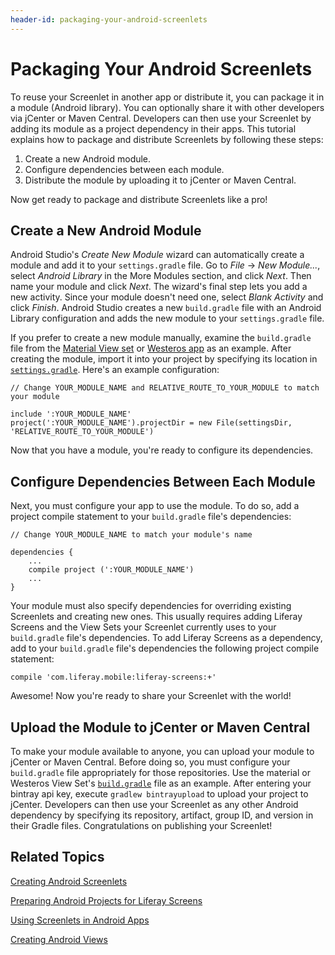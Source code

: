 ```yaml
---
header-id: packaging-your-android-screenlets
---
```


# Packaging Your Android Screenlets

To reuse your Screenlet in another app or distribute it, you can package it in a
module (Android library). You can optionally share it with other developers via
jCenter or Maven Central. Developers can then use your Screenlet by adding its
module as a project dependency in their apps. This tutorial explains how to
package and distribute Screenlets by following these steps: 

1.  Create a new Android module.
2.  Configure dependencies between each module.
3.  Distribute the module by uploading it to jCenter or Maven Central.

Now get ready to package and distribute Screenlets like a pro! 

## Create a New Android Module

Android Studio's *Create New Module* wizard can automatically create a module
and add it to your `settings.gradle` file. Go to *File* &rarr; *New Module...*,
select *Android Library* in the More Modules section, and click *Next*. Then
name your module and click *Next*. The wizard's final step lets you add a new
activity. Since your module doesn't need one, select *Blank Activity* and click
*Finish*. Android Studio creates a new `build.gradle` file with an Android
Library configuration and adds the new module to your `settings.gradle` file.

If you prefer to create a new module manually, examine the `build.gradle` file
from the
[Material View set](https://github.com/liferay/liferay-screens/blob/master/android/viewsets/material/build.gradle)
or
[Westeros app](https://github.com/liferay/liferay-screens/blob/master/android/viewsets/westeros/build.gradle)
as an example. After creating the module, import it into your project by
specifying its location in
[`settings.gradle`](https://github.com/liferay/liferay-screens/blob/master/android/samples/test-app/settings.gradle).
Here's an example configuration: 

    // Change YOUR_MODULE_NAME and RELATIVE_ROUTE_TO_YOUR_MODULE to match your module

    include ':YOUR_MODULE_NAME'
    project(':YOUR_MODULE_NAME').projectDir = new File(settingsDir, 'RELATIVE_ROUTE_TO_YOUR_MODULE')

Now that you have a module, you're ready to configure its dependencies.

## Configure Dependencies Between Each Module

Next, you must configure your app to use the module. To do so, add a project
compile statement to your `build.gradle` file's dependencies: 

    // Change YOUR_MODULE_NAME to match your module's name

    dependencies {
        ...
        compile project (':YOUR_MODULE_NAME')
        ...
    }

Your module must also specify dependencies for overriding existing Screenlets
and creating new ones. This usually requires adding Liferay Screens and the View
Sets your Screenlet currently uses to your `build.gradle` file's dependencies.
To add Liferay Screens as a dependency, add to your `build.gradle` file's
dependencies the following project compile statement: 

    compile 'com.liferay.mobile:liferay-screens:+'

Awesome! Now you're ready to share your Screenlet with the world!

## Upload the Module to jCenter or Maven Central

To make your module available to anyone, you can upload your module to jCenter
or Maven Central. Before doing so, you must configure your `build.gradle` file
appropriately for those repositories. Use the material or Westeros View Set's
[`build.gradle`](https://github.com/liferay/liferay-screens/blob/master/android/viewsets/westeros/build.gradle)
file as an example. After entering your bintray api key, execute `gradlew
bintrayupload` to upload your project to jCenter. Developers can then use your
Screenlet as any other Android dependency by specifying its repository,
artifact, group ID, and version in their Gradle files. Congratulations on
publishing your Screenlet! 

## Related Topics

[Creating Android Screenlets](/docs/6-2/tutorials/-/knowledge_base/t/creating-android-screenlets)

[Preparing Android Projects for Liferay Screens](/docs/6-2/tutorials/-/knowledge_base/t/preparing-android-projects-for-liferay-screens)

[Using Screenlets in Android Apps](/docs/6-2/tutorials/-/knowledge_base/t/using-screenlets-in-android-apps)

[Creating Android Views](/docs/6-2/tutorials/-/knowledge_base/t/creating-android-views)

